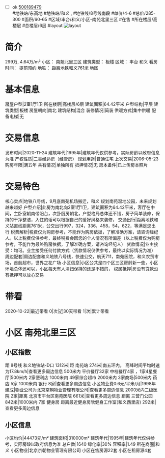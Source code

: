 - [ ] ok [500189479](https://bj.5i5j.com/ershoufang/500189479.html)  
 #地铁站/东高地 #地铁站/和义 ,  #地铁线/8号线南段
#单价/4-6 #总价/285-300 #面积/60-65   #区域/丰台/和义/小区-南苑北里三区 #在售 #所在楼层/高楼层 #总楼层/6层 #layout 
![layout](http://image2.5i5j.com//group1/M00/9F/5D/CgqJMV1OlaiASKlQAAEqRTj_VRw271.jpg_P5.jpg) 
# 简介 
 299万,  4.64万/m² 
小区： 南苑北里三区
建筑类型： 板楼
区域： 丰台 和义
看房时间： 提前预约
地铁： 距离地铁和义761米 地图
# 基本信息 
 房屋户型|2室1厅1卫
所在楼层|高楼层/6层
建筑面积|64.42平米
户型结构|平层
建筑类型|板楼
房屋朝向|南北
建筑结构|混合
装修情况|简装
供暖方式|集中供暖
配备电梯|无
# 交易信息 
 发布时间|2020-11-24
建筑年代|1995年|建筑年代仅供参考，实际房龄以政府信息为准
产权性质|二类经适房（经管房）
规划用途|普通住宅
上次交易|2006-05-23
购房年限|满五年
共有情况|单独所有
抵押情况|无
房本备件|已上传房本照片
# 交易特色 
 核心卖点|地铁八号线，9月底南苑机场搬迁，和义  规划南苑湿地公园，未来规划越来越好
户型介绍|此房为南北向2室1厅1卫，建筑面积为64.42平米，客厅在中间，主卧室朝南带阳台，次卧厨房朝北，户型格局总体还不错，房子简单装修，保持的干净整洁，入住的话可以根据自己的爱好风格来装修，
交通出行|距离地铁和义站直线距离761米，公交出行997，324，336，458，54，622，等满足您出行
税费解析|税费仅为购房参考，不能作为购房依据，了解准确方案，请咨询经纪人。以上税费仅供参考，最终税费会因您的个人情况有所偏差（以上税费仅为购房参考，不能作为最终购房依据，了解准确方案，请咨询经纪人）
贷款情况|业主接受：均可。业主接受任何付款方式（贷款情况仅供参考，最终以实际情况为准）
周边配套|周边配套和义地铁八号线，快速公交，航天711，南苑医院，和义农贸市场，首航超市，世界之花广场
小区信息|小区公共是四个区三区房龄新一些，小区环境总体还可以，小区每天有人清扫保持的还是不错的，
权属抵押|房没有贷款没有抵押可以放心交易
# 带看 
 2020-10-22|最近带看	 0|次|近30天带看	 1|次|累计带看
# 小区 南苑北里三区
## 小区指数 
 距 8号线 和义地铁站-D口 1312米|距 南苑站 274米|南五环内， 高峰时间平均时速为17.8km/h|查看更多周边信息
500米内 平价餐厅32家
中档餐厅4家 ，1家4星餐厅|500米内 2家便利店
1000米内 49家综合超市
2000米内 3家商场|500米内 药店 5家
1000米内 银行 8家|查看更多周边信息
小区物业费0.6元/平米/月|1998年建成|物业公司为北京京朝物业管理有限公司|查看更多周边信息
2000米内二级医院 2家|距离 北京市丰台区南苑医院  661米|查看更多周边信息
距离 三营门公园 842米|1000米内 7家 健身房
距离最近健身房欣健身工作室(和义西里店) 292米|查看更多周边信息
## 小区信息 
 小区均价|44473元/m²
建筑面积|310000m²
建筑年代|1995年|建筑年代仅供参考，实际房龄以政府信息为准
总户数|1640
绿化率|30%
容积率|1.49
所在商圈|和义
小区物业|北京京朝物业管理有限公司
小区在售房源22套
小区在租房源4套
